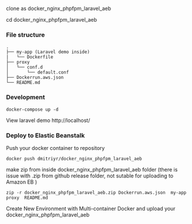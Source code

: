 clone as docker_nginx_phpfpm_laravel_aeb

cd docker_nginx_phpfpm_laravel_aeb

### File structure

```
.
├── my-app (Laravel demo inside)
|   └── Dockerfile
├── proxy
│   └── conf.d
│       └── default.conf
├── Dockerrun.aws.json
└── README.md
```

### Development
```
docker-compose up -d
```

View laravel demo http://localhost/

### Deploy to Elastic Beanstalk
Push your docker container to repository
```
docker push dmitriyr/docker_nginx_phpfpm_laravel_aeb
```

make zip from inside docker_nginx_phpfpm_laravel_aeb folder (there is issue with .zip from github release folder, not sutable for uploading to Amazon EB )
```
zip -r docker_nginx_phpfpm_laravel_aeb.zip Dockerrun.aws.json  my-app  proxy  README.md 
```

Create New Environment with Multi-container Docker and upload your docker_nginx_phpfpm_laravel_aeb

